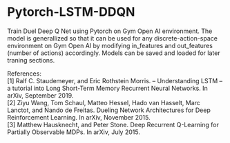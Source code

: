 # Pytorch-LSTM-DDQN
Train Duel Deep Q Net using Pytorch on Gym Open AI environment. The model is generallized so that it can be used 
for any discrete-action-space environment on Gym Open AI by modifying in_features and out_features (number of actions) 
accordingly. Models can be saved and loaded for later traning sections.
  
References:  
[1] Ralf C. Staudemeyer, and Eric Rothstein Morris. – Understanding LSTM –
a tutorial into Long Short-Term Memory Recurrent Neural Networks. In arXiv, September 2019.    
[2] Ziyu Wang, Tom Schaul, Matteo Hessel, Hado van Hasselt, Marc Lanctot, and Nando de Freitas.
Dueling Network Architectures for Deep Reinforcement Learning. In arXiv, November 2015.  
[3] Matthew Hausknecht, and Peter Stone. Deep Recurrent Q-Learning for Partially Observable 
MDPs. In arXiv, July 2015.
